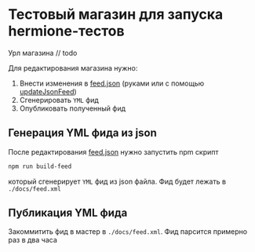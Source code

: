 # Тестовый магазин для запуска hermione-тестов
Урл магазина // todo

Для редактирования магазина нужно:
1. Внести изменения в [feed.json](/feed.json) (руками или с помощью [updateJsonFeed](/tools/updateJsonFeed.js))
1. Сгенерировать `YML` фид
1. Опубликовать полученный фид

## Генерация YML фида из json
После редактирования [feed.json](/feed.json) нужно запустить npm скрипт
```bash
npm run build-feed
```
который сгенерирует `YML` фид из json файла. Фид будет лежать в `./docs/feed.xml`

## Публикация YML фида
Закоммитить фид в мастер в `./docs/feed.xml`. Фид парсится примерно раз в два часа
